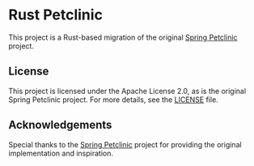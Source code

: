 # Rust Petclinic

This project is a Rust-based migration of the original [Spring Petclinic](https://github.com/spring-projects/spring-petclinic) project.

## License

This project is licensed under the Apache License 2.0, as is the original Spring Petclinic project. For more details, see the [LICENSE](./LICENSE) file.

## Acknowledgements

Special thanks to the [Spring Petclinic](https://github.com/spring-projects/spring-petclinic) project for providing the original implementation and inspiration.
